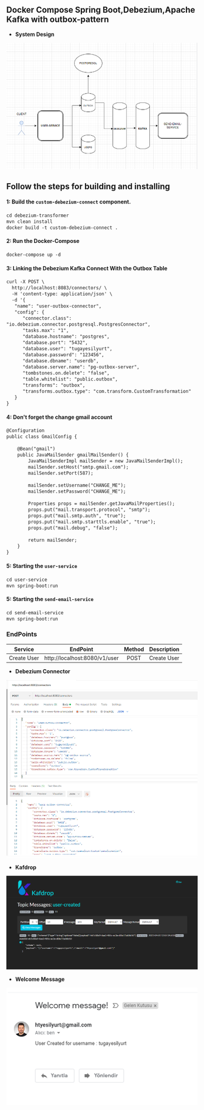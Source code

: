 ## Docker Compose Spring Boot,Debezium,Apache Kafka with outbox-pattern ##

- **System Design**

![System Design](https://github.com/tugayesilyurt/spring-debezium-kafka-outbox-pattern/blob/main/assets/system-design.PNG)

## Follow the steps for building and installing

#### 1: Build the `custom-debezium-connect` component.

```shell
cd debezium-transformer
mvn clean install
docker build -t custom-debezium-connect .
```

#### 2: Run the Docker-Compose

```shell
docker-compose up -d
```

#### 3: Linking the Debezium Kafka Connect With the Outbox Table

```shell
curl -X POST \
  http://localhost:8083/connectors/ \
  -H 'content-type: application/json' \
  -d '{
   "name": "user-outbox-connector",
   "config": {
      "connector.class": "io.debezium.connector.postgresql.PostgresConnector",
      "tasks.max": "1",
      "database.hostname": "postgres",
      "database.port": "5432",
      "database.user": "tugayesilyurt",
      "database.password": "123456",
      "database.dbname": "userdb",
      "database.server.name": "pg-outbox-server",
      "tombstones.on.delete": "false",
      "table.whitelist": "public.outbox",
      "transforms": "outbox",
      "transforms.outbox.type": "com.transform.CustomTransformation"
   }
}
```
#### 4: Don't forget the change gmail account

```shell
@Configuration
public class GmailConfig {

    @Bean("gmail")
    public JavaMailSender gmailMailSender() {
        JavaMailSenderImpl mailSender = new JavaMailSenderImpl();
        mailSender.setHost("smtp.gmail.com");
        mailSender.setPort(587);

        mailSender.setUsername("CHANGE_ME");
        mailSender.setPassword("CHANGE_ME");

        Properties props = mailSender.getJavaMailProperties();
        props.put("mail.transport.protocol", "smtp");
        props.put("mail.smtp.auth", "true");
        props.put("mail.smtp.starttls.enable", "true");
        props.put("mail.debug", "false");

        return mailSender;
    }
}
```

#### 5: Starting the `user-service`

```shell
cd user-service
mvn spring-boot:run
```

#### 5: Starting the `send-email-service`

```shell
cd send-email-service
mvn spring-boot:run
```

### EndPoints ###

| Service       | EndPoint                      | Method | Description                                      |
| ------------- | ----------------------------- | :-----:| ------------------------------------------------ |
| Create User   | http://localhost:8080/v1/user | POST   | Create User 	            	                    |



- **Debezium Connector**

![Debezium Connector](https://github.com/tugayesilyurt/spring-debezium-kafka-outbox-pattern/blob/main/assets/debezium-connector.PNG)

- **Kafdrop**

![Kafdrop](https://github.com/tugayesilyurt/spring-debezium-kafka-outbox-pattern/blob/main/assets/user-created-kafka.PNG)

- **Welcome Message**

![Kafdrop](https://github.com/tugayesilyurt/spring-debezium-kafka-outbox-pattern/blob/main/assets/welcome-message.PNG)

